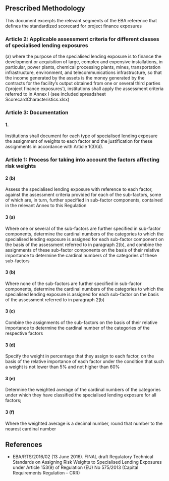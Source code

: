 ## Prescribed Methodology
This document excerpts the relevant segments of the EBA reference that defines the standardized scorecard for project finance exposures

### Article 2: Applicable assessment criteria for different classes of specialised lending exposures

(a) where the purpose of the specialised lending exposure is to finance the  development or acquisition of large, complex and expensive installations, in particular, power plants, chemical processing plants, mines, transportation infrastructure, environment, and telecommunications infrastructure, so that the income generated by the assets is the money generated by the contracts for the facility’s output obtained from one or several third parties (‘project finance exposures’), institutions shall apply the assessment criteria referred to in Annex I (see included spreadsheet ScorecardCharacteristics.xlsx)

### Article 3:  Documentation

#### 1. 
Institutions shall document for each type of specialised lending exposure the assignment of  weights to each factor and the justification for these assignments in accordance with Article 1(3)(d).


### Article 1: Process for taking into account the factors affecting risk weights

#### 2 (b) 
Assess the specialised lending exposure with reference to each factor, against the assessment criteria provided for each of the sub-factors, some of which are, in turn, further specified in sub-factor components, contained in the relevant Annex to this Regulation

#### 3 (a)
Where one or several of the sub-factors are further specified in sub-factor components, determine the cardinal numbers of the categories to which the specialised lending exposure is assigned for each sub-factor component on the basis of the assessment referred to in paragraph 2(b), and combine the assignments of these sub-factor components on the basis of their relative importance to determine the cardinal numbers of the categories of these sub-factors

#### 3 (b) 
Where none of the sub-factors are further specified in sub-factor components, determine the cardinal numbers of the categories to which the specialised lending exposure is assigned for each sub-factor on the basis of the assessment referred to in paragraph 2(b)

#### 3 (c) 
Combine the assignments of the sub-factors on the basis of their relative importance to determine the cardinal number of the categories of the respective factors

#### 3 (d) 
Specify the weight in percentage that they assign to each factor, on the basis of the relative importance of each factor under the condition that such a weight is not lower than 5% and not higher than 60%

#### 3 (e) 
Determine the weighted average of the cardinal numbers of the categories under which they have classified the specialised lending exposure for all factors;

#### 3 (f) 
Where the weighted average is a decimal number, round that number to the nearest cardinal number


## References

* EBA/RTS/2016/02 (13 June 2016). FINAL draft Regulatory Technical Standards on Assigning Risk Weights to Specialised Lending Exposures under Article 153(9) of Regulation (EU) No 575/2013 (Capital Requirements Regulation – CRR)
